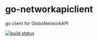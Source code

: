 # go-networkapiclient
go client for GloboNetworkAPI

[![build status](https://travis-ci.org/andrewsmedina/go-networkapiclient.svg?branch=master)](http://travis-ci.org/andrewsmedina/go-networkapiclient)

